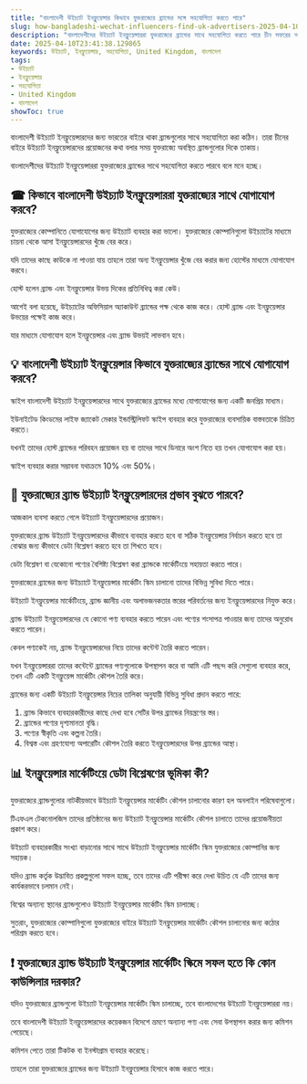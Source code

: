 ```yaml
---
title: "বাংলাদেশী উইচ্যাট ইনফ্লুয়েন্সার কিভাবে যুক্তরাজ্যের ব্র্যান্ডের সঙ্গে সহযোগিতা করতে পারে"
slug: how-bangladeshi-wechat-influencers-find-uk-advertisers-2025-04-10
description: "বাংলাদেশীদের উইচ্যাট ইনফ্লুয়েন্সাররা যুক্তরাজ্যের ব্র্যান্ডের সাথে সহযোগিতা করতে পারে চীন সফরের আগে।"
date: 2025-04-10T23:41:38.129865
keywords: উইচ্যাট, ইনফ্লুয়েন্সার, সহযোগিতা, United Kingdom, বাংলাদেশ
tags:
- উইচ্যাট
- ইনফ্লুয়েন্সার
- সহযোগিতা
- United Kingdom
- বাংলাদেশ
showToc: true
---
```


বাংলাদেশী উইচ্যাট ইনফ্লুয়েন্সারদের জন্য ভারতের বাইরে থাকা ব্র্যান্ডগুলোর সাথে সহযোগিতা করা কঠিন। তারা চীনের বাইরে উইচ্যাট ইনফ্লুয়েন্সারদের প্রয়োজনের কথা বলার সময় যুক্তরাজ্যে অবস্থিত ব্র্যান্ডগুলোর দিকে তাকায়।

বাংলাদেশীদের উইচ্যাট ইনফ্লুয়েন্সাররা যুক্তরাজ্যের ব্র্যান্ডের সাথে সহযোগিতা করতে পারবে বলে মনে হচ্ছে।

## ☎ কিভাবে বাংলাদেশী উইচ্যাট ইনফ্লুয়েন্সাররা যুক্তরাজ্যের সাথে যোগাযোগ করবে?

যুক্তরাজ্যের কোম্পানিতে যোগাযোগের জন্য উইচ্যাট ব্যবহার করা ভালো। যুক্তরাজ্যের কোম্পানিগুলো উইচ্যাটের মাধ্যমে চায়না থেকে আসা ইনফ্লুয়েন্সারদের খুঁজে বের করে। 

যদি তাদের কাছে কাউকে না পাওয়া যায় তাহলে তারা অন্য ইনফ্লুয়েন্সার খুঁজে বের করার জন্য হোস্টের মাধ্যমে যোগাযোগ করবে। 

হোস্ট হলেন ব্র্যান্ড এবং ইনফ্লুয়েন্সার উভয় দিকের প্রতিনিধিত্ব করা কেউ।

আগেই বলা হয়েছে, উইচ্যাটের অফিসিয়াল অ্যাকাউন্ট ব্র্যান্ডের পক্ষ থেকে কাজ করে। হোস্ট ব্র্যান্ড এবং ইনফ্লুয়েন্সার উভয়ের পক্ষেই কাজ করে।

যার মাধ্যমে যোগাযোগ হলে ইনফ্লুয়েন্সার এবং ব্র্যান্ড উভয়ই লাভবান হবে।

## 💡 বাংলাদেশী উইচ্যাট ইনফ্লুয়েন্সার কিভাবে যুক্তরাজ্যের ব্র্যান্ডের সাথে যোগাযোগ করবে?

স্কাইপ বাংলাদেশী উইচ্যাট ইনফ্লুয়েন্সারদের সাথে যুক্তরাজ্যের ব্র্যান্ডের মধ্যে যোগাযোগের জন্য একটি জনপ্রিয় মাধ্যম। 

ইউনাইটেড কিংডমের লাইফ জ্যাকেট মেকার ইন্ডাস্ট্রিলিফট স্কাইপ ব্যবহার করে যুক্তরাজ্যের ব্যবসায়িক বাস্তবতাকে চিত্রিত করতে।

যখনই তাদের হোস্ট ব্র্যান্ডের পরিবহন প্রয়োজন হয় বা তাদের সাথে ডিনারে অংশ নিতে হয় তখন যোগাযোগ করা হয়।

স্কাইপ ব্যবহার করার সম্ভাবনা যথাক্রমে 10% এবং 50%।

## 🚀 যুক্তরাজ্যের ব্র্যান্ড উইচ্যাট ইনফ্লুয়েন্সারদের প্রভাব বুঝতে পারবে?

আজকাল ব্যবসা করতে গেলে উইচ্যাট ইনফ্লুয়েন্সারদের প্রয়োজন। 

যুক্তরাজ্যের ব্র্যান্ড উইচ্যাট ইনফ্লুয়েন্সারদের কীভাবে ব্যবহার করতে হবে বা সঠিক ইনফ্লুয়েন্সার নির্বাচন করতে হবে তা বোঝার জন্য কীভাবে ডেটা বিশ্লেষণ করতে হবে তা শিখতে হবে। 

ডেটা বিশ্লেষণ বা যেকোনো পণ্যের বৈশিষ্ট্য বিশ্লেষণ করা ব্র্যান্ডকে মার্কেটিংয়ে সহায়তা করতে পারে।

যুক্তরাজ্যের ব্র্যান্ডের জন্য উইচ্যাটে ইনফ্লুয়েন্সার মার্কেটিং স্কিম চালানো তাদের বিভিন্ন সুবিধা দিতে পারে।

উইচ্যাট ইনফ্লুয়েন্সার মার্কেটিংয়ে, ব্র্যান্ড জ্ঞানীয় এবং অলাভজনকতার স্তরের পরিবর্তনের জন্য ইনফ্লুয়েন্সারদের নিযুক্ত করে। 

ব্র্যান্ড উইচ্যাট ইনফ্লুয়েন্সারদের যে কোনো পণ্য ব্যবহার করতে পারেন এবং পণ্যের শংসাপত্র পাওয়ার জন্য তাদের অনুরোধ করতে পারেন।

কেবল পণ্যকেই নয়, ব্র্যান্ড ইনফ্লুয়েন্সারদের নিয়ে তাদের কন্টেন্ট তৈরি করতে পারেন।

যখন ইনফ্লুয়েন্সাররা তাদের কন্টেন্টে ব্র্যান্ডের পণ্যগুলোকে উপস্থাপন করে বা আমি এটি পছন্দ করি সেগুলো ব্যবহার করে, তখন এটি একটি ইনফ্লুয়েন্স মার্কেটিং কৌশল তৈরি করে। 

ব্র্যান্ডের জন্য একটি উইচ্যাট ইনফ্লুয়েন্সার নিচের তালিকা অনুযায়ী বিভিন্ন সুবিধা প্রদান করতে পারে:

1. ব্র্যান্ড কিভাবে ব্যবহারকারীদের কাছে দেখা হবে সেটির উপর ব্র্যান্ডের নিয়ন্ত্রণের স্তর।
2. ব্র্যান্ডের পণ্যের দৃশ্যমানতা বৃদ্ধি।
3. পণ্যের স্বীকৃতি এবং কল্পনা তৈরি।
4. বিশ্বস্ত এবং গ্রহণযোগ্য অপারেটিং কৌশল তৈরি করতে ইনফ্লুয়েন্সারদের উপর ব্র্যান্ডের আস্থা।

## 📊 ইনফ্লুয়েন্সার মার্কেটিংয়ে ডেটা বিশ্লেষণের ভূমিকা কী?

যুক্তরাজ্যের ব্র্যান্ডগুলোর নাটকীয়ভাবে উইচ্যাট ইনফ্লুয়েন্সার মার্কেটিং কৌশল চালানোর কারণ হল অনলাইন পরিষেবাগুলো। 

টিএফএল টেকনোলজিস তাদের প্রতিষ্ঠানের জন্য উইচ্যাট ইনফ্লুয়েন্সার মার্কেটিং কৌশল চালাতে তাদের প্রয়োজনীয়তা প্রকাশ করে।

উইচ্যাট ব্যবহারকারীর সংখ্যা বাড়ানোর সাথে সাথে উইচ্যাট ইনফ্লুয়েন্সার মার্কেটিং স্কিম যুক্তরাজ্যের কোম্পানির জন্য সহায়ক।

যদিও ব্র্যান্ড কর্তৃক উদ্ভাবিত প্রকল্পগুলো সফল হচ্ছে, তবে তাদের এটি পরীক্ষা করে দেখা উচিত যে এটি তাদের জন্য কার্যকরভাবে চলমান নেই। 

বিশ্বের অন্যান্য স্থানের ব্র্যান্ডগুলোও উইচ্যাট ইনফ্লুয়েন্সার মার্কেটিং স্কিম চালাচ্ছে। 

সুতরাং, যুক্তরাজ্যের কোম্পানিগুলো যুক্তরাজ্যের বাইরে উইচ্যাট ইনফ্লুয়েন্সার মার্কেটিং কৌশল চালানোর জন্য কঠোর পরিশ্রম করতে হবে।

## ❗ যুক্তরাজ্যের ব্র্যান্ড উইচ্যাট ইনফ্লুয়েন্সার মার্কেটিং স্কিমে সফল হতে কি কোন কাউন্সিলার দরকার?

যদিও যুক্তরাজ্যের ব্র্যান্ডগুলো উইচ্যাট ইনফ্লুয়েন্সার মার্কেটিং স্কিম চালাচ্ছে, তবে বাংলাদেশের উইচ্যাট ইনফ্লুয়েন্সাররা নয়।

তবে বাংলাদেশী উইচ্যাট ইনফ্লুয়েন্সারদের কয়েকজন বিদেশে ভ্রমণে অন্যান্য পণ্য এবং সেবা উপস্থাপন করার জন্য কমিশন পেয়েছে।

কমিশন পেতে তারা টিকটক বা ইনস্টাগ্রাম ব্যবহার করেছে। 

তাহলে তারা যুক্তরাজ্যের ব্র্যান্ডের জন্য উইচ্যাট ইনফ্লুয়েন্সার হিসাবে কাজ করতে পারে।